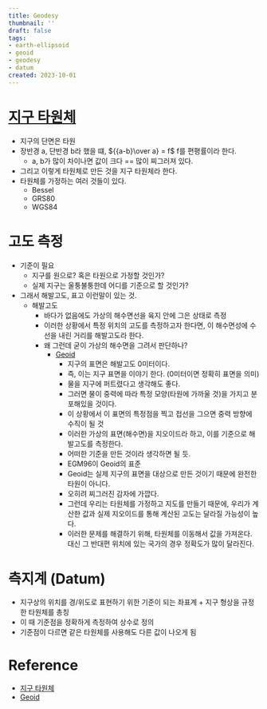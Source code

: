 ```yaml
---
title: Geodesy
thumbnail: ''
draft: false
tags:
- earth-ellipsoid
- geoid
- geodesy
- datum
created: 2023-10-01
---
```


# [지구 타원체](https://ko.wikipedia.org/wiki/지구_타원체)

* 지구의 단면은 타원
* 장반경 a, 단반경 b라 했을 떄, ${{a-b}\over a} = f$ f를 편평률이라 한다.
  * a, b가 많이 차이나면 값이 크다 == 많이 찌그러져 있다.
* 그리고 이렇게 타원체로 만든 것을 지구 타원체라 한다.
* 타원체를 가정하는 여러 것들이 있다.
  * Bessel
  * GRS80
  * WGS84

# 고도 측정

* 기준이 필요
  * 지구를 원으로? 혹은 타원으로 가정할 것인가?
  * 실제 지구는 울퉁불퉁한데 어디를 기준으로 할 것인가?
* 그래서 해발고도, 표고 이런말이 있는 것.
  * 해발고도
    * 바다가 없음에도 가상의 해수면선을 육지 안에 그은 상태로 측정
    * 이러한 상황에서 특정 위치의 고도를 측정하고자 한다면, 이 해수면성에 수선을 내린 거리를 해발고도라 한다.
    * 왜 그런데 굳이 가상의 해수면을 그려서 판단하나?
      * [Geoid](https://ko.wikipedia.org/wiki/지오이드)
        * 지구의 표면은 해발고도 0미터이다.
        * 즉, 이는 지구 표면을 이야기 한다. (0미터이면 정확히 표면을 의미)
        * 물을 지구에 퍼트렸다고 생각해도 좋다.
        * 그러면 물이 중력에 따라 특정 모양(타원에 가까울 것)을 가지고 분포해있을 것이다.
        * 이 상황에서 이 표면의 특정점을 찍고 접선을 그으면 중력 방향에 수직이 될 것
        * 이러한 가상의 표면(해수면)을 지오이드라 하고, 이를 기준으로 해발고도를 측정한다.
        * 어떠한 기준을 만든 것이라 생각하면 될 듯.
        * EGM96이 Geoid의 표준
        * Geoid는 실제 지구의 표면을 대상으로 만든 것이기 때문에 완전한 타원이 아니다.
        * 오히려 찌그러진 감자에 가깝다.
        * 그런데 우리는 타원체를 가정하고 지도를 만들기 때문에, 우리가 계산한 값과 실제 지오이드를 통해 계산된 고도는 달라질 가능성이 높다.
        * 이러한 문제를 해결하기 위해, 타원체를 이동해서 값을 가져온다. 대신 그 반대편 위치에 있는 국가의 경우 정확도가 많이 달라진다.

# 측지계 (Datum)

* 지구상의 위치를 경/위도로 표현하기 위한 기준이 되는 좌표계 + 지구 형상을 규정한 타원체를 총칭
* 이 때 기준점을 정확하게 측정하여 상수로 정의
* 기준점이 다르면 같은 타원체를 사용해도 다른 값이 나오게 됨

# Reference

* [지구 타원체](https://ko.wikipedia.org/wiki/지구_타원체)
* [Geoid](https://ko.wikipedia.org/wiki/지오이드)
